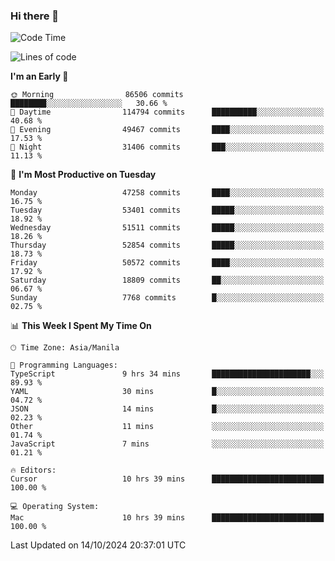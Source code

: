 ### Hi there 👋

<!--START_SECTION:waka-->
![Code Time](http://img.shields.io/badge/Code%20Time-5%2C640%20hrs%2017%20mins-blue)

![Lines of code](https://img.shields.io/badge/From%20Hello%20World%20I%27ve%20Written-122.6%20million%20lines%20of%20code-blue)

**I'm an Early 🐤** 

```text
🌞 Morning                86506 commits       ████████░░░░░░░░░░░░░░░░░   30.66 % 
🌆 Daytime                114794 commits      ██████████░░░░░░░░░░░░░░░   40.68 % 
🌃 Evening                49467 commits       ████░░░░░░░░░░░░░░░░░░░░░   17.53 % 
🌙 Night                  31406 commits       ███░░░░░░░░░░░░░░░░░░░░░░   11.13 % 
```
📅 **I'm Most Productive on Tuesday** 

```text
Monday                   47258 commits       ████░░░░░░░░░░░░░░░░░░░░░   16.75 % 
Tuesday                  53401 commits       █████░░░░░░░░░░░░░░░░░░░░   18.92 % 
Wednesday                51511 commits       █████░░░░░░░░░░░░░░░░░░░░   18.26 % 
Thursday                 52854 commits       █████░░░░░░░░░░░░░░░░░░░░   18.73 % 
Friday                   50572 commits       ████░░░░░░░░░░░░░░░░░░░░░   17.92 % 
Saturday                 18809 commits       ██░░░░░░░░░░░░░░░░░░░░░░░   06.67 % 
Sunday                   7768 commits        █░░░░░░░░░░░░░░░░░░░░░░░░   02.75 % 
```


📊 **This Week I Spent My Time On** 

```text
🕑︎ Time Zone: Asia/Manila

💬 Programming Languages: 
TypeScript               9 hrs 34 mins       ██████████████████████░░░   89.93 % 
YAML                     30 mins             █░░░░░░░░░░░░░░░░░░░░░░░░   04.72 % 
JSON                     14 mins             █░░░░░░░░░░░░░░░░░░░░░░░░   02.23 % 
Other                    11 mins             ░░░░░░░░░░░░░░░░░░░░░░░░░   01.74 % 
JavaScript               7 mins              ░░░░░░░░░░░░░░░░░░░░░░░░░   01.21 % 

🔥 Editors: 
Cursor                   10 hrs 39 mins      █████████████████████████   100.00 % 

💻 Operating System: 
Mac                      10 hrs 39 mins      █████████████████████████   100.00 % 
```


 Last Updated on 14/10/2024 20:37:01 UTC
<!--END_SECTION:waka-->


<!--
**rad182/rad182** is a ✨ _special_ ✨ repository because its `README.md` (this file) appears on your GitHub profile.

Here are some ideas to get you started:

- 🔭 I’m currently working on ...
- 🌱 I’m currently learning ...
- 👯 I’m looking to collaborate on ...
- 🤔 I’m looking for help with ...
- 💬 Ask me about ...
- 📫 How to reach me: ...
- 😄 Pronouns: ...
- ⚡ Fun fact: ...
-->
